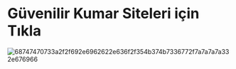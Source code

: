 # <font size="6">Güvenilir Kumar Siteleri için Tıkla</font>


![68747470733a2f2f692e6962622e636f2f354b374b7336772f7a7a7a7a332e676966](https://github.com/user-attachments/assets/1643d95d-98a3-4630-bb60-8ce967a1e405)
